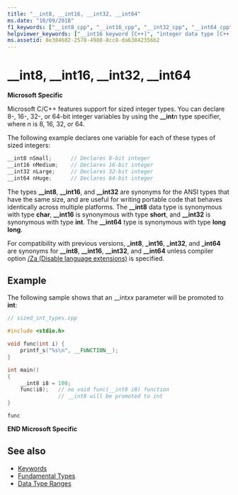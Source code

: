 ```yaml
---
title: "__int8, __int16, __int32, __int64"
ms.date: "10/09/2018"
f1_keywords: ["__int8_cpp", "__int16_cpp", "__int32_cpp", "__int64_cpp", "__int8", "__int16", "__int32", "__int64", "_int8", "_int16", "_int32", "_int64"]
helpviewer_keywords: ["__int16 keyword [C++]", "integer data type [C++], integer types in C++", "__int32 keyword [C++]", "integer types [C++]", "__int8 keyword [C++]", "__int64 keyword [C++]"]
ms.assetid: 8e384602-2578-4980-8cc8-da63842356b2
---
```

# __int8, __int16, __int32, __int64

**Microsoft Specific**

Microsoft C/C++ features support for sized integer types. You can declare 8-, 16-, 32-, or 64-bit integer variables by using the **__int**<em>n</em> type specifier, where *n* is 8, 16, 32, or 64.

The following example declares one variable for each of these types of sized integers:

```cpp
__int8 nSmall;      // Declares 8-bit integer
__int16 nMedium;    // Declares 16-bit integer
__int32 nLarge;     // Declares 32-bit integer
__int64 nHuge;      // Declares 64-bit integer
```

The types **__int8**, **__int16**, and **__int32** are synonyms for the ANSI types that have the same size, and are useful for writing portable code that behaves identically across multiple platforms. The **__int8** data type is synonymous with type **char**, **__int16** is synonymous with type **short**, and **__int32** is synonymous with type **int**. The **__int64** type is synonymous with type **long long**.

For compatibility with previous versions, **_int8**, **_int16**, **_int32**, and **_int64** are synonyms for **__int8**, **__int16**, **__int32**, and **__int64** unless compiler option [/Za \(Disable language extensions)](../build/reference/za-ze-disable-language-extensions.md) is specified.

## Example

The following sample shows that an __int*xx* parameter will be promoted to **int**:

```cpp
// sized_int_types.cpp

#include <stdio.h>

void func(int i) {
    printf_s("%s\n", __FUNCTION__);
}

int main()
{
    __int8 i8 = 100;
    func(i8);   // no void func(__int8 i8) function
                // __int8 will be promoted to int
}
```

```Output
func
```

**END Microsoft Specific**

## See also

- [Keywords](../cpp/keywords-cpp.md)
- [Fundamental Types](../cpp/fundamental-types-cpp.md)
- [Data Type Ranges](../cpp/data-type-ranges.md)
